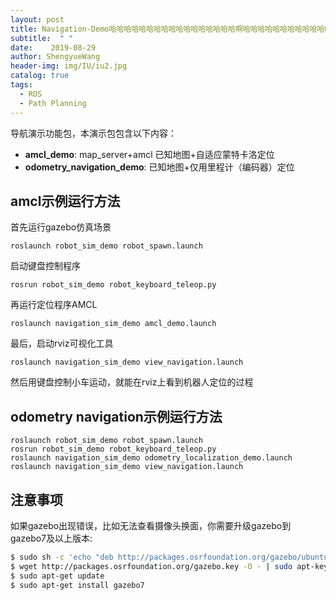 ```yaml
---
layout: post
title: Navigation-Demo哈哈哈哈哈哈哈哈哈哈哈哈哈哈哈哈哈啊哈哈哈哈哈哈哈哈哈哈哈哈哈哈哈哈哈哈哈哈哈哈哈哈哈哈哈哈哈哈哈哈哈哈哈哈哈或或或或或或或或或或或或或或或或或或或或或或或或或或
subtitle:  " "
date:    2019-08-29
author: ShengyueWang
header-img: img/IU/iu2.jpg
catalog: true
tags:
  - ROS 
  - Path Planning
---
```


导航演示功能包，本演示包包含以下内容：

* **amcl_demo**: map\_server+amcl 已知地图+自适应蒙特卡洛定位
* **odometry\_navigation\_demo**: 已知地图+仅用里程计（编码器）定位

## amcl示例运行方法

首先运行gazebo仿真场景

	roslaunch robot_sim_demo robot_spawn.launch

启动键盘控制程序

	rosrun robot_sim_demo robot_keyboard_teleop.py

再运行定位程序AMCL

	roslaunch navigation_sim_demo amcl_demo.launch

最后，启动rviz可视化工具

	roslaunch navigation_sim_demo view_navigation.launch

然后用键盘控制小车运动，就能在rviz上看到机器人定位的过程

## odometry navigation示例运行方法

	roslaunch robot_sim_demo robot_spawn.launch
	rosrun robot_sim_demo robot_keyboard_teleop.py
	roslaunch navigation_sim_demo odometry_localization_demo.launch
	roslaunch navigation_sim_demo view_navigation.launch

## 注意事项
如果gazebo出现错误，比如无法查看摄像头换面，你需要升级gazebo到gazebo7及以上版本:

```sh
$ sudo sh -c 'echo "deb http://packages.osrfoundation.org/gazebo/ubuntu-stable `lsb_release -cs` main" > /etc/apt/sources.list.d/gazebo-stable.list'
$ wget http://packages.osrfoundation.org/gazebo.key -O - | sudo apt-key add -
$ sudo apt-get update
$ sudo apt-get install gazebo7
```
